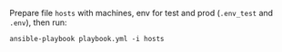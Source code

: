 Prepare file `hosts` with machines, env for test and
prod (`.env_test` and `.env`), then run:
```
ansible-playbook playbook.yml -i hosts
```